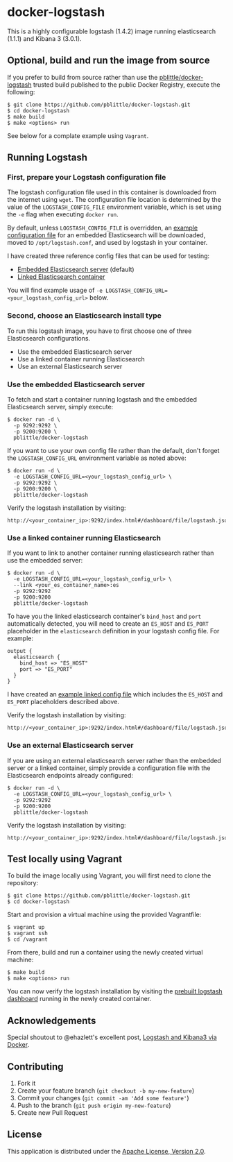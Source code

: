# docker-logstash

This is a highly configurable logstash (1.4.2) image running elasticsearch (1.1.1) and Kibana 3 (3.0.1).

## Optional, build and run the image from source

If you prefer to build from source rather than use the [pblittle/docker-logstash][1] trusted build published to the public Docker Registry, execute the following:

    $ git clone https://github.com/pblittle/docker-logstash.git
    $ cd docker-logstash
    $ make build
    $ make <options> run

See below for a complate example using `Vagrant`.

## Running Logstash

### First, prepare your Logstash configuration file

The logstash configuration file used in this container is downloaded from the internet using `wget`. The configuration file location is determined by the value of the `LOGSTASH_CONFIG_FILE` environment variable, which is set using the `-e` flag when executing `docker run`.

By default, unless `LOGSTASH_CONFIG_FILE` is overridden, an [example configuration file][2] for an embedded Elasticsearch will be downloaded, moved to `/opt/logstash.conf`, and used by logstash in your container.

I have created three reference config files that can be used for testing:

 * [Embedded Elasticsearch server](https://gist.githubusercontent.com/pblittle/8778567/raw/logstash.conf) (default)
 * [Linked Elasticsearch container](https://gist.githubusercontent.com/pblittle/0b937485fa4a322ea9eb/raw/logstash_linked.conf)

You will find example usage of `-e LOGSTASH_CONFIG_URL=<your_logstash_config_url>` below.

### Second, choose an Elasticsearch install type

To run this logstash image, you have to first choose one of three Elasticsearch configurations.

 * Use the embedded Elasticsearch server
 * Use a linked container running Elasticsearch
 * Use an external Elasticsearch server

### Use the embedded Elasticsearch server

To fetch and start a container running logstash and the embedded Elasticsearch server, simply execute:

    $ docker run -d \
      -p 9292:9292 \
      -p 9200:9200 \
      pblittle/docker-logstash

If you want to use your own config file rather than the default, don't forget the `LOGSTASH_CONFIG_URL` environment variable as noted above:

    $ docker run -d \
      -e LOGSTASH_CONFIG_URL=<your_logstash_config_url> \
      -p 9292:9292 \
      -p 9200:9200 \
      pblittle/docker-logstash

Verify the logstash installation by visiting:

    http://<your_container_ip>:9292/index.html#/dashboard/file/logstash.json

### Use a linked container running Elasticsearch

If you want to link to another container running elasticsearch rather than use the embedded server:

    $ docker run -d \
      -e LOGSTASH_CONFIG_URL=<your_logstash_config_url> \
      --link <your_es_container_name>:es
      -p 9292:9292
      -p 9200:9200
      pblittle/docker-logstash

To have you the linked elasticsearch container's `bind_host` and `port` automatically detected, you will need to create an `ES_HOST` and `ES_PORT` placeholder in the `elasticsearch` definition in your logstash config file. For example:

    output {
      elasticsearch {
        bind_host => "ES_HOST"
        port => "ES_PORT"
      }
    }

I have created an [example linked config file](https://gist.githubusercontent.com/pblittle/0b937485fa4a322ea9eb/raw/logstash_linked.conf) which includes the `ES_HOST` and `ES_PORT` placeholders described above.

Verify the logstash installation by visiting:

    http://<your_container_ip>:9292/index.html#/dashboard/file/logstash.json

### Use an external Elasticsearch server

If you are using an external elasticsearch server rather than the embedded server or a linked container, simply provide a configuration file with the Elasticsearch endpoints already configured:

    $ docker run -d \
      -e LOGSTASH_CONFIG_URL=<your_logstash_config_url> \
      -p 9292:9292
      -p 9200:9200
      pblittle/docker-logstash

Verify the logstash installation by visiting:

    http://<your_container_ip>:9292/index.html#/dashboard/file/logstash.json

## Test locally using Vagrant

To build the image locally using Vagrant, you will first need to clone the repository:

    $ git clone https://github.com/pblittle/docker-logstash.git
    $ cd docker-logstash

Start and provision a virtual machine using the provided Vagrantfile:

    $ vagrant up
    $ vagrant ssh
    $ cd /vagrant

From there, build and run a container using the newly created virtual machine:

    $ make build
    $ make <options> run

You can now verify the logstash installation by visiting the [prebuilt logstash dashboard][3] running in the newly created container.

## Acknowledgements

Special shoutout to @ehazlett's excellent post, [Logstash and Kibana3 via Docker][4].

## Contributing

1. Fork it
2. Create your feature branch (`git checkout -b my-new-feature`)
3. Commit your changes (`git commit -am 'Add some feature'`)
4. Push to the branch (`git push origin my-new-feature`)
5. Create new Pull Request

## License

This application is distributed under the [Apache License, Version 2.0][5].

[1]: https://registry.hub.docker.com/u/pblittle/docker-logstash
[2]: https://gist.github.com/pblittle/8778567/raw/logstash.conf
[3]: http://192.168.33.10:9292/index.html#/dashboard/file/logstash.json
[4]: http://ehazlett.github.io/applications/2013/08/28/logstash-kibana/
[5]: http://www.apache.org/licenses/LICENSE-2.0
